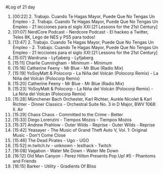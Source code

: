 #Log of 21 day

1. [00:22] 2. Trabajo. Cuando Te Hagas Mayor, Puede Que No Tengas Un Empleo - 2. Trabajo. Cuando Te Hagas Mayor, Puede Que No Tengas Un Empleo - 21 lecciones para el siglo XXI [21 Lessons for the 21st Century]
1. [01:07] NerdCore Podcast - Nerdcore Podcast - El hackeo a Twitter, Teles 8K, Lego de NES y PS5 para todos!
1. [13:47] 2. Trabajo. Cuando Te Hagas Mayor, Puede Que No Tengas Un Empleo - 2. Trabajo. Cuando Te Hagas Mayor, Puede Que No Tengas Un Empleo - 21 lecciones para el siglo XXI [21 Lessons for the 21st Century]
1. [15:07] Wardruna - Lyfjaberg - Lyfjaberg
1. [15:11] Charlie Cunningham - Minimum - Minimum
1. [15:16] Catherine Feeny - Mr Blue - Mr Blue (Radio Mix)
1. [15:19] YoSoyMatt & Polocorp - La Niña del Volcán (Polocorp Remix) - La Niña del Volcán (Polocorp Remix)
1. [15:20] Catherine Feeny - Mr Blue - Mr Blue (Radio Mix)
1. [15:23] YoSoyMatt & Polocorp - La Niña del Volcán (Polocorp Remix) - La Niña del Volcán (Polocorp Remix)
1. [15:28] Münchener Bach Orchester, Karl Richter, Aurèle Nicolet & Karl Richter - Dinner Classics - Orchestral Suite No. 3 in D Major, BWV 1068: II. Air
1. [15:29] Chaos Chaos - Committed to the Crime - Better
1. [15:33] Diego Lorenzini - Tiempos Mozos - Tiempos Mozos
1. [15:37] Andrew Prahlow - Outer Wilds - Reprise - Outer Wilds - Reprise
1. [15:42] Yeasayer - The Music of Grand Theft Auto V, Vol. 1: Original Music - Don't Come Close
1. [15:46] The Dead Pirates - Ugo - UGO
1. [15:52] m.twitch.tv - unknown - lesthack - Twitch
1. [16:08] Vagabon - Water Me Down - Water Me Down
1. [16:12] Old Man Canyon - Perez Hilton Presents Pop Up! #5 - Phantoms and Friends
1. [16:15] Barker - Utility - Gradients Of Bliss
